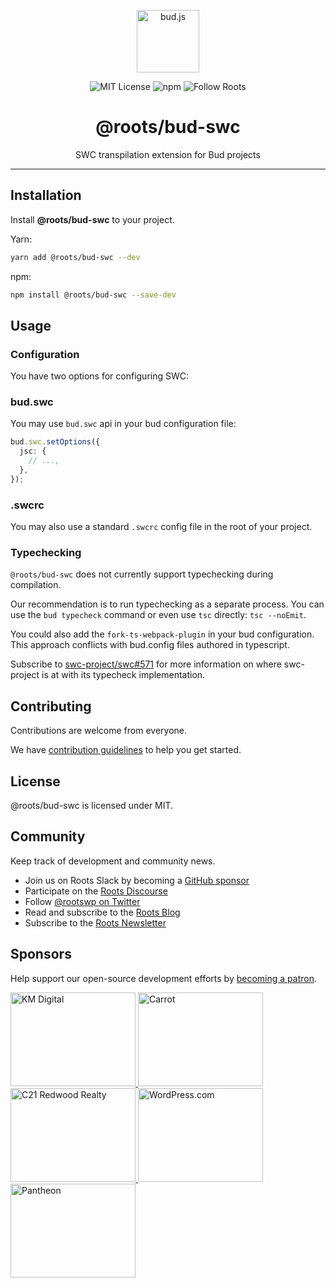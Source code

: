 <p align="center"><img src="https://cdn.roots.io/app/uploads/logo-bud.svg" height="100" alt="bud.js" /></p>

<p align="center">
  <img alt="MIT License" src="https://img.shields.io/github/license/roots/bud?color=%23525ddc&style=flat-square" />
  <img alt="npm" src="https://img.shields.io/npm/v/@roots/bud.svg?color=%23525ddc&style=flat-square" />
  <img alt="Follow Roots" src="https://img.shields.io/twitter/follow/rootswp.svg?color=%23525ddc&style=flat-square" />
</p>

<h1 align="center"><strong>@roots/bud-swc</strong></h1>

<p align="center">
  SWC transpilation extension for Bud projects
</p>

---

## Installation

Install **@roots/bud-swc** to your project.

Yarn:

```sh
yarn add @roots/bud-swc --dev
```

npm:

```sh
npm install @roots/bud-swc --save-dev
```

## Usage

### Configuration

You have two options for configuring SWC:

### bud.swc

You may use `bud.swc` api in your bud configuration file:

```ts
bud.swc.setOptions({
  jsc: {
    // ...,
  },
});
```

### .swcrc

You may also use a standard `.swcrc` config file in the root of your project.

### Typechecking

`@roots/bud-swc` does not currently support typechecking during compilation.

Our recommendation is to run typechecking as a separate process. You can use the `bud typecheck` command or even use `tsc` directly: `tsc --noEmit`.

You could also add the `fork-ts-webpack-plugin` in your bud configuration. This approach conflicts with bud.config files authored in typescript.

Subscribe to [swc-project/swc#571](https://github.com/swc-project/swc/issues/571) for more information on where swc-project is at with its typecheck implementation.

## Contributing

Contributions are welcome from everyone.

We have [contribution guidelines](https://github.com/roots/guidelines/blob/master/CONTRIBUTING.md) to help you get started.

## License

@roots/bud-swc is licensed under MIT.

## Community

Keep track of development and community news.

- Join us on Roots Slack by becoming a [GitHub
  sponsor](https://github.com/sponsors/roots)
- Participate on the [Roots Discourse](https://discourse.roots.io/)
- Follow [@rootswp on Twitter](https://twitter.com/rootswp)
- Read and subscribe to the [Roots Blog](https://roots.io/blog/)
- Subscribe to the [Roots Newsletter](https://roots.io/subscribe/)

## Sponsors

Help support our open-source development efforts by [becoming a patron](https://www.patreon.com/rootsdev).

<a href="https://k-m.com/">
<img src="https://cdn.roots.io/app/uploads/km-digital.svg" alt="KM Digital" width="200" height="150"/>
</a>
<a href="https://carrot.com/">
<img src="https://cdn.roots.io/app/uploads/carrot.svg" alt="Carrot" width="200" height="150"/>
</a>
<a href="https://www.c21redwood.com/">
<img src="https://cdn.roots.io/app/uploads/c21redwood.svg" alt="C21 Redwood Realty" width="200" height="150"/>
</a>
<a href="https://wordpress.com/">
<img src="https://cdn.roots.io/app/uploads/wordpress.svg" alt="WordPress.com" width="200" height="150"/>
</a>
<a href="https://pantheon.io/">
<img src="https://cdn.roots.io/app/uploads/pantheon.svg" alt="Pantheon" width="200" height="150"/>
</a>
